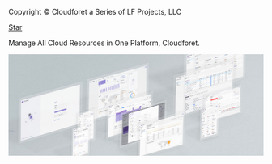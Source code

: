 <!-- Place this tag in your head or just before your close body tag. -->
<script async defer src="https://buttons.github.io/buttons.js"></script>

Copyright © Cloudforet a Series of LF Projects, LLC

<!-- Place this tag where you want the button to render. -->
<a class="github-button" href="https://github.com/cloudforet-io/cloudforet" data-color-scheme="no-preference: dark_high_contrast; light: light; dark: dark_dimmed;" data-icon="octicon-star" data-size="large" aria-label="Star cloudforet-io/cloudforet on GitHub">Star</a>


Manage All Cloud Resources in One Platform, Cloudforet.

![title](./cloudforet3.png)
